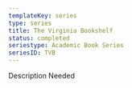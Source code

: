 ```yaml
---
templateKey: series
type: series
title: The Virginia Bookshelf
status: completed
seriestype: Academic Book Series
seriesID: TVB
---
```

Description Needed